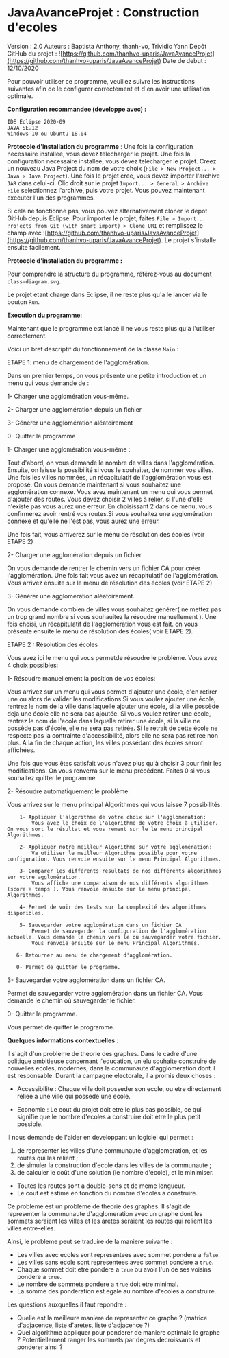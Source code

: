 # JavaAvanceProjet : Construction d'ecoles

Version : 2.0 
Auteurs : Baptista Anthony, thanh-vo, Trividic Yann 
Dépôt GitHub du projet : ![https://github.com/thanhvo-uparis/JavaAvanceProjet](https://github.com/thanhvo-uparis/JavaAvanceProjet)
Date de debut : 12/10/2020




Pour pouvoir utiliser ce programme, veuillez suivre les instructions suivantes afin de le configurer correctement et d'en avoir une utilisation optimale.

**Configuration recommandee (developpe avec) :**

	IDE Eclipse 2020-09
	JAVA SE.12
	Windows 10 ou Ubuntu 18.04

**Protocole d'installation du programme** :
Une fois la configuration necessaire installee, vous devez telecharger le projet. Une fois la configuration necessaire installee, vous devez telecharger le projet. Creez un nouveau Java Project du nom de votre choix (`File > New Project... > Java > Java Project`). Une fois le projet cree, vous devez importer l'archive `JAR` dans celui-ci. Clic droit sur le projet `Import... > General > Archive File` selectionnez l'archive, puis votre projet. Vous pouvez maintenant executer l'un des programmes.

Si cela ne fonctionne pas, vous pouvez alternativement cloner le depot GitHub depuis Eclipse. Pour importer le projet, faites `File > Import... Projects from Git (with smart import) > Clone URI` et remplissez le champ avec ![https://github.com/thanhvo-uparis/JavaAvanceProjet](https://github.com/thanhvo-uparis/JavaAvanceProjet). Le projet s'installe ensuite facilement.


**Protocole d'installation du programme :**

Pour comprendre la structure du programme, référez-vous au document `class-diagram.svg`.

Le projet etant charge dans Eclipse, il ne reste plus qu'a le lancer via le bouton `Run`.



**Execution du programme**:


Maintenant que le programme est lancé il ne vous reste plus qu'à l'utiliser correctement. 


Voici un bref descriptif du fonctionnement de la classe `Main` :

ETAPE 1: menu de chargement de l'agglomération.

Dans un premier temps, on vous présente une petite introduction et un menu qui vous demande de :

1- Charger une agglomération vous-même.

2- Charger une agglomération depuis un fichier

3- Générer une agglomération aléatoirement

0- Quitter le programme

1- Charger une agglomération vous-même :

Tout d'abord, on vous demande le nombre de villes dans l'agglomération.
Ensuite, on laisse la possibilité si vous le souhaiter, de nommer vos villes.
Une fois les villes nommées, un récapitulatif de l'agglomération vous est proposé.
On vous demande maintenant si vous souhaitez une agglomération connexe.
Vous avez maintenant un menu qui vous permet d'ajouter des routes.
Vous devez choisir 2 villes à relier, si l'une d'elle n'existe pas vous aurez une erreur.
En choisissant 2 dans ce menu, vous confirmerez avoir rentré vos routes.Si vous souhaitez une agglomération connexe et qu'elle ne l'est pas, vous aurez une erreur.

Une fois fait, vous arriverez sur le menu de résolution des écoles (voir ETAPE 2)

2- Charger une agglomération depuis un fichier

On vous demande de rentrer le chemin vers un fichier CA pour créer l'agglomération.
Une fois fait vous avez un récapitulatif de l'agglomération.
Vous arrivez ensuite sur le menu de résolution des écoles (voir ETAPE 2)

3- Générer une agglomération aléatoirement.

On vous demande combien de villes vous souhaitez générer( ne mettez pas un trop grand nombre si vous souhauitez la résoudre manuellement ).
Une fois choisi, un récapitulatif de l'agglomération vous est fait.
on vous présente ensuite le menu de résolution des écoles( voir ETAPE 2).

ETAPE 2 : Résolution des écoles

Vous avez ici le menu qui vous permetde résoudre le problème. Vous avez 4 choix possibles:

1- Résoudre manuellement la position de vos écoles: 

Vous arrivez sur un menu qui vous permet d'ajouter une école, d'en retirer une ou alors de valider les modifications
Si vous voulez ajouter une école, rentrez le nom de la ville dans laquelle ajouter une école, si la ville possède deja une école elle ne sera pas ajoutée.
Si vous voulez retirer une école, rentrez le nom de l'ecole dans laquelle retirer une école, si la ville ne possède pas d'école, elle ne sera pas retirée. Si le retrait de cette école ne respecte pas la contrainte d'accessibilité, alors elle ne sera pas retiree non plus.
A la fin de chaque action, les villes possédant des écoles seront affichées.

Une fois que vous êtes satisfait vous n'avez plus qu'à choisir 3 pour finir les modifications.
On vous renverra sur le menu précédent.
Faites 0 si vous souhaitez quitter le programme.

2- Résoudre automatiquement le problème:

Vous arrivez sur le menu principal Algorithmes qui vous laisse 7 possibilités:

		1- Appliquer l'algorithme de votre choix sur l'agglomération:
			Vous avez le choix de l'algorithme de votre choix à utiliser. On vous sort le résultat et vous rement sur le le menu principal Algorithmes.
			
		2- Appliquer notre meilleur Algorithme sur votre agglomération: 
			Va utiliser le meilleur Algorithme possible pour votre configuration. Vous renvoie ensuite sur le menu Principal Algorithmes.
			
		3- Comparer les différents résultats de nos différents algorithmes sur votre agglomération.
			Vous affiche une comparaison de nos différents algorithmes (score + temps ). Vous renvoie ensuite sur le menu principal Algorithmes.
			
		4- Permet de voir des tests sur la complexité des algorithmes disponibles.
		
		5- Sauvegarder votre agglomération dans un fichier CA 
			Permet de sauvegarder la configuration de l'agglomération actuelle. Vous demande le chemin vers le où sauvegarder votre fichier.
			Vous renvoie ensuite sur le menu Principal Algorithmes.
			
	   6- Retourner au menu de chargement d'agglomération.
	   
	   0- Permet de quitter le programme.
	   	
3- Sauvegarder votre agglomération dans un fichier CA.

Permet de sauvegarder votre agglomération dans un fichier CA. Vous demande le chemin où sauvegarder le fichier.

0- Quitter le programme.

Vous permet de quitter le programme.
			


**Quelques informations contextuelles** :


Il s'agit d'un probleme de theorie des graphes.
Dans le cadre d'une politique ambitieuse concernant l'education, un elu souhaite construire de nouvelles ecoles, modernes, dans la communaute d'agglomeration dont il est responsable. Durant la campagne electorale, il a promis deux choses :

- Accessibilite : Chaque ville doit posseder son ecole, ou etre directement reliee a une ville qui possede une ecole.

- Economie : Le cout du projet doit etre le plus bas possible, ce qui signifie que le nombre d'ecoles a construire doit etre le plus petit possible.

Il nous demande de l'aider en developpant un logiciel qui permet : 
1. de representer les villes d'une communaute d'agglomeration, et les routes qui les relient ;
2. de simuler la construction d'ecole dans les villes de la communaute ;
3. de calculer le coût d'une solution (le nombre d'ecole), et le minimiser.

- Toutes les routes sont a double-sens et de meme longueur.
- Le cout est estime en fonction du nombre d'ecoles a construire.


Ce probleme est un probleme de theorie des graphes. Il s'agit de representer la communaute d'agglomeration avec un graphe dont les sommets seraient les villes et les arêtes seraient les routes qui relient les villes entre-elles.

Ainsi, le probleme peut se traduire de la maniere suivante :
- Les villes avec ecoles sont representees avec sommet pondere a `false`.
- Les villes sans ecole sont representees avec sommet pondere a `true`.
- Chaque sommet doit etre pondere a `true` ou avoir l'un de ses voisins pondere a `true`.
- Le nombre de sommets pondere a `true` doit etre minimal.
- La somme des ponderation est egale au nombre d'ecoles a construire.


Les questions auxquelles il faut repondre :
- Quelle est la meilleure maniere de representer ce graphe ? (matrice d'adjacence, liste d'aretes, liste d'adjacence ?)
- Quel algorithme appliquer pour ponderer de maniere optimale le graphe ? Potentiellement ranger les sommets par degres decroissants et ponderer ainsi ? 